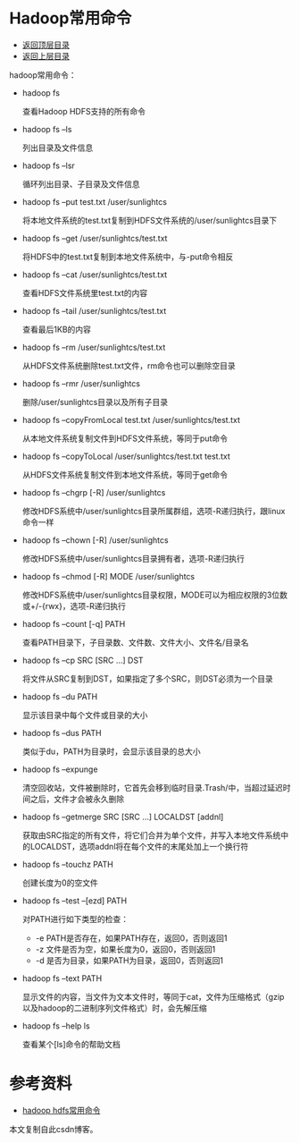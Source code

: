 # Hadoop常用命令

* [返回顶层目录](../../SUMMARY.md)
* [返回上层目录](hadoop.md)



hadoop常用命令： 

* hadoop fs 

  查看Hadoop HDFS支持的所有命令 

* hadoop fs –ls 

  列出目录及文件信息 

* hadoop fs –lsr 

  循环列出目录、子目录及文件信息 

* hadoop fs –put test.txt /user/sunlightcs 

  将本地文件系统的test.txt复制到HDFS文件系统的/user/sunlightcs目录下 

* hadoop fs –get /user/sunlightcs/test.txt

  将HDFS中的test.txt复制到本地文件系统中，与-put命令相反 

* hadoop fs –cat /user/sunlightcs/test.txt

  查看HDFS文件系统里test.txt的内容 

* hadoop fs –tail /user/sunlightcs/test.txt 

  查看最后1KB的内容 

* hadoop fs –rm /user/sunlightcs/test.txt 

  从HDFS文件系统删除test.txt文件，rm命令也可以删除空目录 

* hadoop fs –rmr /user/sunlightcs

  删除/user/sunlightcs目录以及所有子目录 

* hadoop fs –copyFromLocal test.txt /user/sunlightcs/test.txt

  从本地文件系统复制文件到HDFS文件系统，等同于put命令 

* hadoop fs –copyToLocal /user/sunlightcs/test.txt test.txt

  从HDFS文件系统复制文件到本地文件系统，等同于get命令 

* hadoop fs –chgrp [-R] /user/sunlightcs

  修改HDFS系统中/user/sunlightcs目录所属群组，选项-R递归执行，跟linux命令一样 

* hadoop fs –chown [-R] /user/sunlightcs

  修改HDFS系统中/user/sunlightcs目录拥有者，选项-R递归执行 

* hadoop fs –chmod [-R] MODE /user/sunlightcs

  修改HDFS系统中/user/sunlightcs目录权限，MODE可以为相应权限的3位数或+/-{rwx}，选项-R递归执行 

* hadoop fs –count [-q] PATH

  查看PATH目录下，子目录数、文件数、文件大小、文件名/目录名 

* hadoop fs –cp SRC [SRC …] DST

  将文件从SRC复制到DST，如果指定了多个SRC，则DST必须为一个目录 

* hadoop fs –du PATH

  显示该目录中每个文件或目录的大小 

* hadoop fs –dus PATH

  类似于du，PATH为目录时，会显示该目录的总大小 

* hadoop fs –expunge

  清空回收站，文件被删除时，它首先会移到临时目录.Trash/中，当超过延迟时间之后，文件才会被永久删除 

* hadoop fs –getmerge SRC [SRC …] LOCALDST [addnl]

  获取由SRC指定的所有文件，将它们合并为单个文件，并写入本地文件系统中的LOCALDST，选项addnl将在每个文件的末尾处加上一个换行符 

* hadoop fs –touchz PATH

  创建长度为0的空文件 

* hadoop fs –test –[ezd] PATH

  对PATH进行如下类型的检查： 

  * -e PATH是否存在，如果PATH存在，返回0，否则返回1 
  * -z 文件是否为空，如果长度为0，返回0，否则返回1 
  * -d 是否为目录，如果PATH为目录，返回0，否则返回1 

* hadoop fs –text PATH

  显示文件的内容，当文件为文本文件时，等同于cat，文件为压缩格式（gzip以及hadoop的二进制序列文件格式）时，会先解压缩 

* hadoop fs –help ls

  查看某个[ls]命令的帮助文档



# 参考资料

* [hadoop hdfs常用命令](https://blog.csdn.net/gz747622641/article/details/54133728)

本文复制自此csdn博客。


